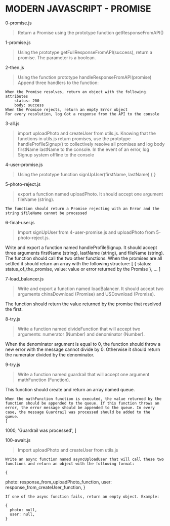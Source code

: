 # MODERN JAVASCRIPT - PROMISE

0-promise.js
> Return a Promise using the prototype function getResponseFromAPI()

1-promise.js
> Using the prototype getFullResponseFromAPI(success), return a promise. The parameter is a boolean.

2-then.js
> Using the function prototype handleResponseFromAPI(promise) Append three handlers to the function:

    When the Promise resolves, return an object with the following attributes
        status: 200
        body: success
    When the Promise rejects, return an empty Error object
    For every resolution, log Got a response from the API to the console

3-all.js
>  import uploadPhoto and createUser from utils.js. Knowing that the functions in utils.js return promises, use the prototype handleProfileSignup() to collectively resolve all promises and log body firstName lastName to the console. In the event of an error, log Signup system offline to the console

4-user-promise.js
> Using the prototype function signUpUser(firstName, lastName) {
}

5-photo-reject.js
>  export a function named uploadPhoto. It should accept one argument fileName (string).

    The function should return a Promise rejecting with an Error and the string $fileName cannot be processed

6-final-user.js
> Import signUpUser from 4-user-promise.js and uploadPhoto from 5-photo-reject.js.

Write and export a function named handleProfileSignup. It should accept three arguments firstName (string), lastName (string), and fileName (string). The function should call the two other functions. When the promises are all settled it should return an array with the following structure:
    [
    {
      status: status_of_the_promise,
      value: value or error returned by the Promise
    },
    ...
  ]

7-load_balancer.js
> Write and export a function named loadBalancer. It should accept two arguments chinaDownload (Promise) and USDownload (Promise).

The function should return the value returned by the promise that resolved the first.

8-try.js
> Write a function named divideFunction that will accept two arguments: numerator (Number) and denominator (Number).

When the denominator argument is equal to 0, the function should throw a new error with the message cannot divide by 0. Otherwise it should return the numerator divided by the denominator.

9-try.js
> Write a function named guardrail that will accept one argument mathFunction (Function).

This function should create and return an array named queue.

    When the mathFunction function is executed, the value returned by the function should be appended to the queue. If this function throws an error, the error message should be appended to the queue. In every case, the message Guardrail was processed should be added to the queue.
    [
  1000,
  'Guardrail was processed',
    ]

100-await.js
> Import uploadPhoto and createUser from utils.js

    Write an async function named asyncUploadUser that will call these two functions and return an object with the following format:

    {
  photo: response_from_uploadPhoto_function,
  user: response_from_createUser_function,
    }

    If one of the async function fails, return an empty object. Example:

    {
      photo: null,
      user: null,
    }
